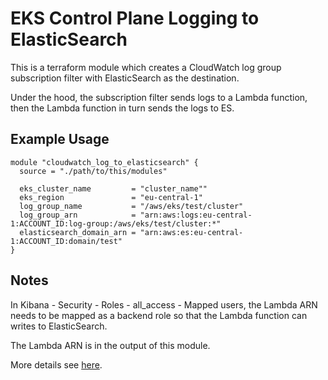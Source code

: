 # EKS Control Plane Logging to ElasticSearch

This is a terraform module which creates a CloudWatch log group subscription filter with ElasticSearch as the destination.

Under the hood, the subscription filter sends logs to a Lambda function, then the Lambda function in turn sends the logs to ES.

## Example Usage

```
module "cloudwatch_log_to_elasticsearch" {
  source = "./path/to/this/modules"

  eks_cluster_name         = "cluster_name""
  eks_region               = "eu-central-1"
  log_group_name           = "/aws/eks/test/cluster"
  log_group_arn            = "arn:aws:logs:eu-central-1:ACCOUNT_ID:log-group:/aws/eks/test/cluster:*"
  elasticsearch_domain_arn = "arn:aws:es:eu-central-1:ACCOUNT_ID:domain/test"
}
```

## Notes

In Kibana - Security - Roles - all_access - Mapped users, the Lambda ARN needs to be mapped as a backend role so that the Lambda function can writes to ElasticSearch.

The Lambda ARN is in the output of this module.

More details see [here](https://docs.aws.amazon.com/elasticsearch-service/latest/developerguide/fgac.html#fgac-mapping).
